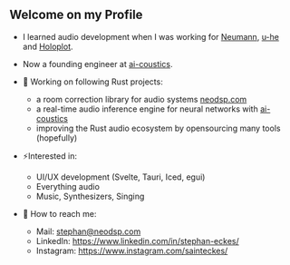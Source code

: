 ## Welcome on my Profile

- I learned audio development when I was working for [Neumann](https://www.neumann.com/), [u-he](https://u-he.com/) and [Holoplot](https://holoplot.com/).
- Now a founding engineer at [ai-coustics](https://ai-coustics.com/).

- 🦀 Working on following Rust projects:
  - a room correction library for audio systems [neodsp.com](https://neodsp.com/)
  - a real-time audio inference engine for neural networks with [ai-coustics](https://ai-coustics.com/)
  - improving the Rust audio ecosystem by opensourcing many tools (hopefully)

- ⚡Interested in:
  - UI/UX development (Svelte, Tauri, Iced, egui)
  - Everything audio
  - Music, Synthesizers, Singing

- 📧 How to reach me:
  - Mail: stephan@neodsp.com
  - LinkedIn: https://www.linkedin.com/in/stephan-eckes/
  - Instagram: https://www.instagram.com/sainteckes/

